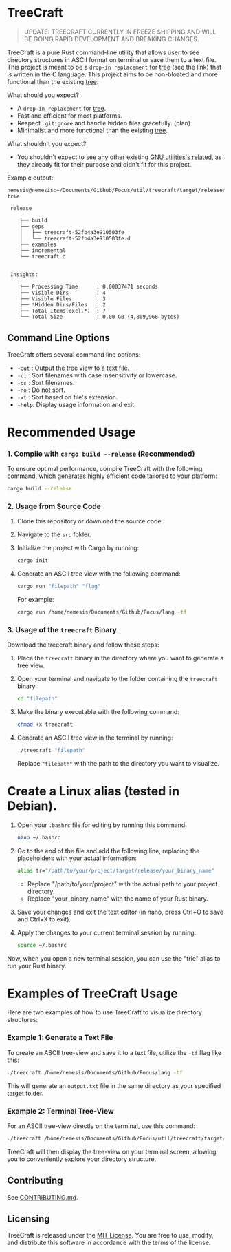 # TreeCraft

> UPDATE: TREECRAFT CURRENTLY IN FREEZE SHIPPING AND WILL BE GOING RAPID DEVELOPMENT AND BREAKING CHANGES.

TreeCraft is a pure Rust command-line utility that allows user to see directory structures in ASCII format on terminal or save them to a text file. This project is meant to be a `drop-in replacement` for [tree](https://github.com/Old-Man-Programmer/tree.git) (see the link) that is written in the C language. This project aims to be non-bloated and more functional than the existing [tree](https://github.com/Old-Man-Programmer/tree.git).


What should you expect?

- A `drop-in replacement` for [tree](https://github.com/Old-Man-Programmer/tree.git).
- Fast and efficient for most platforms.
- Respect `.gitignore` and handle hidden files gracefully. (plan)
- Minimalist and more functional than the existing [tree](https://github.com/Old-Man-Programmer/tree.git).


What shouldn't you expect?

- You shouldn't expect to see any other existing [GNU utilities's related](https://github.com/coreutils/coreutils.git), as they already fit for their purpose and didn't fit for this project.


Example output:

```
nemesis@nemesis:~/Documents/Github/Focus/util/treecraft/target/release$ trie

 release
    .
    ├── build
    ├── deps
    │   ├── treecraft-52fb4a3e910503fe
    │   └── treecraft-52fb4a3e910503fe.d
    ├── examples
    ├── incremental
    └── treecraft.d


 Insights:
    .
    ├── Processing Time      : 0.00037471 seconds
    ├── Visible Dirs         : 4
    ├── Visible Files        : 3
    ├── *Hidden Dirs/Files   : 2
    ├── Total Items(excl.*)  : 7
    └── Total Size           : 0.00 GB (4,809,968 bytes)
```

## Command Line Options

TreeCraft offers several command line options:

- `-out` : Output the tree view to a text file.
- `-ci`  : Sort filenames with case insensitivity or lowercase.
- `-cs`  : Sort filenames.
- `-no`  : Do not sort.
- `-xt`  : Sort based on file's extension.
- `-help`: Display usage information and exit.


# Recommended Usage

### 1. Compile with `cargo build --release` (Recommended)

To ensure optimal performance, compile TreeCraft with the following command, which generates highly efficient code tailored to your platform:

```bash
cargo build --release
```

### 2. Usage from Source Code

1. Clone this repository or download the source code.

2. Navigate to the `src` folder.

3. Initialize the project with Cargo by running:

   ```bash
   cargo init
   ```

4. Generate an ASCII tree view with the following command:

   ```bash
   cargo run "filepath" "flag"
   ```

   For example:

   ```bash
   cargo run /home/nemesis/Documents/Github/Focus/lang -tf
   ```

### 3. Usage of the `treecraft` Binary

Download the treecraft binary and follow these steps:

1. Place the `treecraft` binary in the directory where you want to generate a tree view.

2. Open your terminal and navigate to the folder containing the `treecraft` binary:

   ```bash
   cd "filepath"
   ```

3. Make the binary executable with the following command:

   ```bash
   chmod +x treecraft
   ```

4. Generate an ASCII tree view in the terminal by running:

   ```bash
   ./treecraft "filepath"
   ```

   Replace `"filepath"` with the path to the directory you want to visualize.


# Create a Linux alias (tested in Debian).

1. Open your `.bashrc` file for editing by running this command:

   ```bash
   nano ~/.bashrc
   ```

2. Go to the end of the file and add the following line, replacing the placeholders with your actual information:

   ```bash
   alias tr="/path/to/your/project/target/release/your_binary_name"
   ```

   - Replace "/path/to/your/project" with the actual path to your project directory.
   - Replace "your_binary_name" with the name of your Rust binary.

3. Save your changes and exit the text editor (in nano, press Ctrl+O to save and Ctrl+X to exit).

4. Apply the changes to your current terminal session by running:

   ```bash
   source ~/.bashrc
   ```

Now, when you open a new terminal session, you can use the "trie" alias to run your Rust binary.

# Examples of TreeCraft Usage

Here are two examples of how to use TreeCraft to visualize directory structures:

### Example 1: Generate a Text File

To create an ASCII tree-view and save it to a text file, utilize the `-tf` flag like this:

```bash
./treecraft /home/nemesis/Documents/Github/Focus/lang -tf
```

This will generate an `output.txt` file in the same directory as your specified target folder.

### Example 2: Terminal Tree-View

For an ASCII tree-view directly on the terminal, use this command:

```bash
./treecraft /home/nemesis/Documents/Github/Focus/util/treecraft/target/release
```

TreeCraft will then display the tree-view on your terminal screen, allowing you to conveniently explore your directory structure.

## Contributing

See [CONTRIBUTING.md](https://github.com/allaboutevemirolive/treecraft/blob/main/CONTRIBUTING.md).

## Licensing

TreeCraft is released under the [MIT License](https://github.com/allaboutevemirolive/treecraft/blob/main/LICENSE.md). You are free to use, modify, and distribute this software in accordance with the terms of the license.
